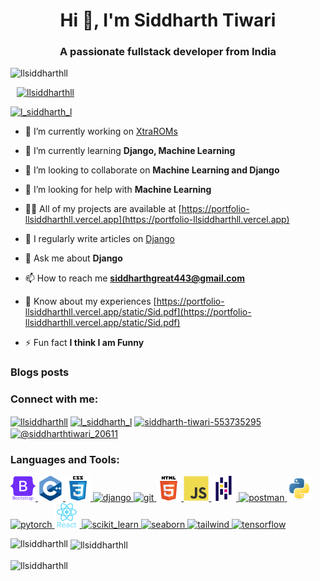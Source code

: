 <h1 align="center">Hi 👋, I'm Siddharth Tiwari</h1>
<h3 align="center">A passionate fullstack developer from India</h3>

<p align="left"> <img src="https://komarev.com/ghpvc/?username=llsiddharthll&label=Profile%20views&color=0e75b6&style=flat" alt="llsiddharthll" /> </p>

<p align="left"> <a href="https://github.com/ryo-ma/github-profile-trophy" style="padding:10px"><img src="https://github-profile-trophy.vercel.app/?username=llsiddharthll" alt="llsiddharthll" /></a> </p>

<p align="left"> <a href="https://twitter.com/l_siddharth_l" target="blank"><img src="https://img.shields.io/twitter/follow/l_siddharth_l?logo=twitter&style=for-the-badge" alt="l_siddharth_l" /></a> </p>

- 🔭 I’m currently working on [XtraROMs](https://llsiddharthll.pythonanywhere.com)

- 🌱 I’m currently learning **Django, Machine Learning**

- 👯 I’m looking to collaborate on **Machine Learning and Django**

- 🤝 I’m looking for help with **Machine Learning**

- 👨‍💻 All of my projects are available at [https://portfolio-llsiddharthll.vercel.app](https://portfolio-llsiddharthll.vercel.app)

- 📝 I regularly write articles on [Django](Django)

- 💬 Ask me about **Django**

- 📫 How to reach me **siddharthgreat443@gmail.com**

- 📄 Know about my experiences [https://portfolio-llsiddharthll.vercel.app/static/Sid.pdf](https://portfolio-llsiddharthll.vercel.app/static/Sid.pdf)

- ⚡ Fun fact **I think I am Funny**

### Blogs posts
<!-- BLOG-POST-LIST:START -->
<!-- BLOG-POST-LIST:END -->

<h3 align="left">Connect with me:</h3>
<p align="left">
<a href="https://dev.to/llsiddharthll" target="blank"><img align="center" src="https://raw.githubusercontent.com/rahuldkjain/github-profile-readme-generator/master/src/images/icons/Social/devto.svg" alt="llsiddharthll" height="30" width="40" /></a>
<a href="https://twitter.com/l_siddharth_l" target="blank"><img align="center" src="https://raw.githubusercontent.com/rahuldkjain/github-profile-readme-generator/master/src/images/icons/Social/twitter.svg" alt="l_siddharth_l" height="30" width="40" /></a>
<a href="https://linkedin.com/in/siddharth-tiwari-553735295" target="blank"><img align="center" src="https://raw.githubusercontent.com/rahuldkjain/github-profile-readme-generator/master/src/images/icons/Social/linked-in-alt.svg" alt="siddharth-tiwari-553735295" height="30" width="40" /></a>
<a href="https://medium.com/@siddharthtiwari_20611" target="blank"><img align="center" src="https://raw.githubusercontent.com/rahuldkjain/github-profile-readme-generator/master/src/images/icons/Social/medium.svg" alt="@siddharthtiwari_20611" height="30" width="40" /></a>
</p>

<h3 align="left">Languages and Tools:</h3>
<p align="left"> <a href="https://getbootstrap.com" target="_blank" rel="noreferrer"> <img src="https://raw.githubusercontent.com/devicons/devicon/master/icons/bootstrap/bootstrap-plain-wordmark.svg" alt="bootstrap" width="40" height="40"/> </a> <a href="https://www.w3schools.com/cpp/" target="_blank" rel="noreferrer"> <img src="https://raw.githubusercontent.com/devicons/devicon/master/icons/cplusplus/cplusplus-original.svg" alt="cplusplus" width="40" height="40"/> </a> <a href="https://www.w3schools.com/css/" target="_blank" rel="noreferrer"> <img src="https://raw.githubusercontent.com/devicons/devicon/master/icons/css3/css3-original-wordmark.svg" alt="css3" width="40" height="40"/> </a> <a href="https://www.djangoproject.com/" target="_blank" rel="noreferrer"> <img src="https://cdn.worldvectorlogo.com/logos/django.svg" alt="django" width="40" height="40"/> </a> <a href="https://git-scm.com/" target="_blank" rel="noreferrer"> <img src="https://www.vectorlogo.zone/logos/git-scm/git-scm-icon.svg" alt="git" width="40" height="40"/> </a> <a href="https://www.w3.org/html/" target="_blank" rel="noreferrer"> <img src="https://raw.githubusercontent.com/devicons/devicon/master/icons/html5/html5-original-wordmark.svg" alt="html5" width="40" height="40"/> </a> <a href="https://developer.mozilla.org/en-US/docs/Web/JavaScript" target="_blank" rel="noreferrer"> <img src="https://raw.githubusercontent.com/devicons/devicon/master/icons/javascript/javascript-original.svg" alt="javascript" width="40" height="40"/> </a> <a href="https://pandas.pydata.org/" target="_blank" rel="noreferrer"> <img src="https://raw.githubusercontent.com/devicons/devicon/2ae2a900d2f041da66e950e4d48052658d850630/icons/pandas/pandas-original.svg" alt="pandas" width="40" height="40"/> </a> <a href="https://postman.com" target="_blank" rel="noreferrer"> <img src="https://www.vectorlogo.zone/logos/getpostman/getpostman-icon.svg" alt="postman" width="40" height="40"/> </a> <a href="https://www.python.org" target="_blank" rel="noreferrer"> <img src="https://raw.githubusercontent.com/devicons/devicon/master/icons/python/python-original.svg" alt="python" width="40" height="40"/> </a> <a href="https://pytorch.org/" target="_blank" rel="noreferrer"> <img src="https://www.vectorlogo.zone/logos/pytorch/pytorch-icon.svg" alt="pytorch" width="40" height="40"/> </a> <a href="https://reactjs.org/" target="_blank" rel="noreferrer"> <img src="https://raw.githubusercontent.com/devicons/devicon/master/icons/react/react-original-wordmark.svg" alt="react" width="40" height="40"/> </a> <a href="https://scikit-learn.org/" target="_blank" rel="noreferrer"> <img src="https://upload.wikimedia.org/wikipedia/commons/0/05/Scikit_learn_logo_small.svg" alt="scikit_learn" width="40" height="40"/> </a> <a href="https://seaborn.pydata.org/" target="_blank" rel="noreferrer"> <img src="https://seaborn.pydata.org/_images/logo-mark-lightbg.svg" alt="seaborn" width="40" height="40"/> </a> <a href="https://tailwindcss.com/" target="_blank" rel="noreferrer"> <img src="https://www.vectorlogo.zone/logos/tailwindcss/tailwindcss-icon.svg" alt="tailwind" width="40" height="40"/> </a> <a href="https://www.tensorflow.org" target="_blank" rel="noreferrer"> <img src="https://www.vectorlogo.zone/logos/tensorflow/tensorflow-icon.svg" alt="tensorflow" width="40" height="40"/> </a> </p>

<p><img align="left" src="https://github-readme-stats.vercel.app/api/top-langs?username=llsiddharthll&show_icons=true&locale=en&layout=compact" alt="llsiddharthll" /></p>

<p>&nbsp;<img align="center" src="https://github-readme-stats.vercel.app/api?username=llsiddharthll&show_icons=true&locale=en" alt="llsiddharthll" /></p>

<p><img align="center" src="https://github-readme-streak-stats.herokuapp.com/?user=llsiddharthll&" alt="llsiddharthll" /></p>

<!-- BLOG-POST-LIST:START -->
<!-- BLOG-POST-LIST:END -->
